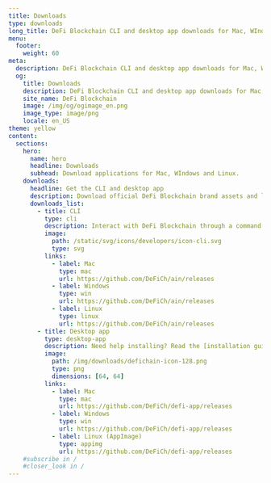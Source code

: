 ```yaml
---
title: Downloads
type: downloads
long_title: DeFi Blockchain CLI and desktop app downloads for Mac, WIndows and Linux.
menu:
  footer:
    weight: 60
meta:
  description: DeFi Blockchain CLI and desktop app downloads for Mac, WIndows and Linux.
  og:
    title: Downloads
    description: DeFi Blockchain CLI and desktop app downloads for Mac, WIndows and Linux.
    site_name: DeFi Blockchain
    image: /img/og/ogimage_en.png
    image_type: image/png
    locale: en_US
theme: yellow
content:
  sections:
    hero:
      name: hero
      headline: Downloads
      subhead: Download applications for Mac, WIndows and Linux.
    downloads:
      headline: Get the CLI and desktop app
      description: Download official DeFi Blockchain brand assets and learn about usage guidelines.
      downloads_list:
        - title: CLI
          type: cli
          description: Interact with DeFi Blockchain through a command line interface.
          image:
            path: /static/svg/icons/developers/icon-cli.svg
            type: svg
          links:
            - label: Mac
              type: mac
              url: https://github.com/DeFiCh/ain/releases
            - label: Windows
              type: win
              url: https://github.com/DeFiCh/ain/releases
            - label: Linux
              type: linux
              url: https://github.com/DeFiCh/ain/releases
        - title: Desktop app
          type: desktop-app
          description: Need help installing? Read the [installation guide](/learn/defi-app-how-to).
          image:
            path: /img/downloads/defichain-icon-128.png
            type: png
            dimensions: [64, 64]
          links:
            - label: Mac
              type: mac
              url: https://github.com/DeFiCh/defi-app/releases
            - label: Windows
              type: win
              url: https://github.com/DeFiCh/defi-app/releases
            - label: Linux (AppImage)
              type: appimg
              url: https://github.com/DeFiCh/defi-app/releases
    #subscribe in /
    #closer_look in /
---
```

